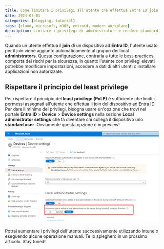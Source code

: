 ```yaml
---
title: Come limitare i privilegi all'utente che effettua Entra ID join
date: 2024-07-01
categories: [blogging, tutorial]
tags: [cloud, microsoft, m365, entraid, modern workplace]
description: Limitare i privilegi di administrators e rendere standard user chi collega il dispositivo ad Entra ID
---
```

Quando un utente effettua il **join** di un dispositivo ad **Entra ID**, l'utente usato per il join viene aggiunto automaticamente al gruppo dei local **administrators**. Questa configurazione, contraria a tutte le best-practices, comporta dei rischi per la sicurezza, in quanto l'utente con privilegi elevati potrebbe modificare impostazioni, accedere a dati di altri utenti o installare applicazioni non autorizzate.

## Rispettare il principio del least privilege
Per rispettare il principio del **least privilege (PoLP)** è sufficiente che limiti i permessi assegnati all'utente che effettua il join del dispositivo ad Entra ID.
Per dare il minimo dei privilegi, bisogna usare un'opzione che trovi nel portale **Entra ID** > **Device** > **Device settings** nella sezione **Local administrator settings** che fa diventare chi collega il dispositivo uno **standard user**. Ovviamente questa opzione è in preview!

![standard user](/assets/2024-07-01/immagine1.png)

Potrai aumentare i privilegi dell'utente successivamente utilizzando Intune o eseguendo alcune operazione manuali. Te lo spiegherò in un prossimo articolo. Stay tuned!